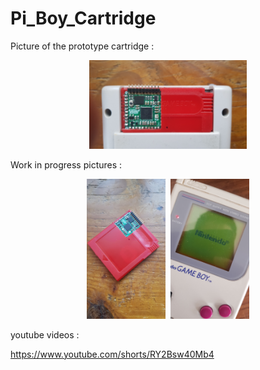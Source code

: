 # Pi_Boy_Cartridge

Picture of the prototype cartridge :
<p align="center" width="100%">
    <kbd><img width="50%" src="resources/1.png"></kbd>
</p>

Work in progress pictures :
<p align="center" width="100%">
    <kbd><img width="25%" src="resources/2.png">
    <img width="25%" src="resources/3.png"></kbd>
</p>

youtube videos :

https://www.youtube.com/shorts/RY2Bsw40Mb4

